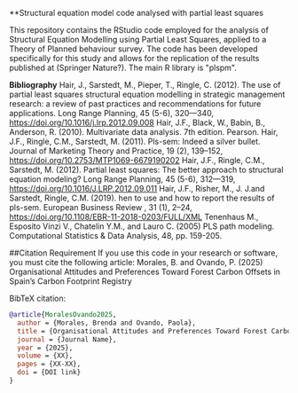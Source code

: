 **Structural equation model code analysed with partial least squares

This repository contains the RStudio code employed for the analysis of Structural Equation Modelling using Partial Least Squares, applied to a Theory of Planned behaviour survey.  The code has been developed specifically for this study and allows for the replication of the results published at (Springer Nature?).
The main R library is "plspm". 

**Bibliography**
Hair, J., Sarstedt, M., Pieper, T., Ringle, C. (2012). The use of partial least squares structural equation modelling in strategic management research: a review of past practices and recommendations for future applications. Long Range Planning, 45 (5-6), 320—340, 
 https://doi.org/10.1016/j.lrp.2012.09.008
Hair, J.F., Black, W., Babin, B., Anderson, R. (2010). Multivariate data analysis. 7th edition. Pearson. 
Hair, J.F., Ringle, C.M., Sarstedt, M. (2011). Pls-sem: Indeed a silver bullet. Journal of Marketing Theory and Practice, 19 (2), 139–152, https://doi.org/10.2753/MTP1069-6679190202
Hair, J.F., Ringle, C.M., Sarstedt, M. (2012). Partial least squares: The better approach to structural equation modeling? Long Range Planning, 45 (5-6), 312—319, https://doi.org/10.1016/J.LRP.2012.09.011
Hair, J.F., Risher, M., J. J.and Sarstedt, Ringle, C.M. (2019). hen to use and how to report the results of pls-sem. European Business Review , 31 (1), 2–24, https://doi.org/10.1108/EBR-11-2018-0203/FULL/XML
Tenenhaus M., Esposito Vinzi V., Chatelin Y.M., and Lauro C. (2005) PLS path modeling. Computational Statistics & Data Analysis, 48, pp. 159-205.

##Citation Requirement
If you use this code in your research or software, you must cite the following article:
Morales, B. and Ovando, P. (2025) Organisational Attitudes and Preferences Toward Forest Carbon Offsets in Spain’s Carbon Footprint Registry

BibTeX citation:
```bibtex
@article{MoralesOvando2025,
  author = {Morales, Brenda and Ovando, Paola},
  title = {Organisational Attitudes and Preferences Toward Forest Carbon Offsets in Spain’s Carbon Footprint Registry},
  journal = {Journal Name},
  year = {2025},
  volume = {XX},
  pages = {XX-XX},
  doi = {DOI link}
}
